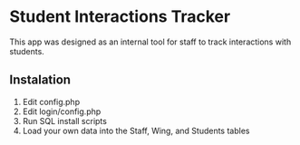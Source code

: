 # Student Interactions Tracker

This app was designed as an internal tool for staff to track interactions with students. 

## Instalation

1. Edit config.php
2. Edit login/config.php
3. Run SQL install scripts
4. Load your own data into the Staff, Wing, and Students tables